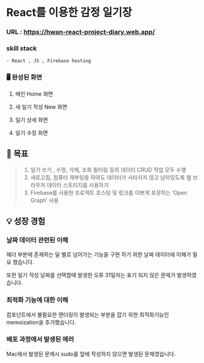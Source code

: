 # React를 이용한 감정 일기장

### URL : https://hwan-react-project-diary.web.app/ 

### skill stack
    - React , JS , Firebase hosting 

### 🖥 완성된 화면 

 1. 메인 Home 화면 
  

 2. 새 일기 작성 New 화면 


 3. 일기 상세 화면 


 4. 일기 수정 화면

 
 ## 🎯 목표
 > 1.  일기 쓰기 , 수정, 삭제, 조회 필터링 등의 데이터 CRUD 작업 모두 수행
 > 2.  새로고침, 컴퓨터 재부팅을 하여도 데이터가 사라지지 않고 남아있도록 웹 브라우저 데이터 스토리지를 사용하기
 > 3.  Firebase를 사용한 프로젝트 호스팅 및 링크를 이쁘게 포장하는 ‘Open Graph’ 사용


## 💡 성장 경험

### 날짜 데이터 관련된 이해

헤더 부분에 존재하는 달 별로 넘어가는 기능을 구현 하기 위한 날짜 데이터에 이해가 필요 했습니다.

또한 일기 작성 날짜를 선택할때 발생한 오류 31일자는 표기 되지 않은 문제가 발생하였습니다.

### 최적화 기능에 대한 이해

컴포넌트에서 불필요한 랜더링이 발생되는 부분을 잡기 위한 최적화기능인 memoization을 추가했습니다.

### 배포 과정에서 발생된 에러

Mac에서 발생된 문제시 sudo를 앞에 작성하지 않으면 발생된 문제였습니다.


